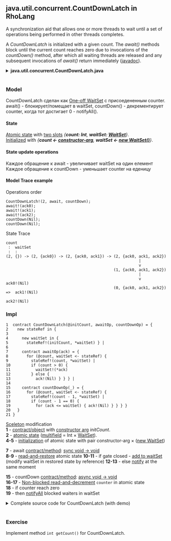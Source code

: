 ## java.util.concurrent.CountDownLatch in RhoLang

A synchronization aid that allows one or more threads to wait until a set of operations being performed in other threads completes. 

A *CountDownLatch* is initialized with a given count. The *await()* methods block until the current count reaches zero due to invocations of the *countDown()* method, after which all waiting threads are released and any subsequent invocations of *await()* return immediately ([javadoc](https://docs.oracle.com/javase/9/docs/api/java/util/concurrent/CountDownLatch.html)). 

<details><summary><b>java.util.concurrent.CountDownLatch.java</b></summary><p>
  
```java
public class CountDownLatch {
  // Constructs a CountDownLatch initialized with the given count.
  public CountDownLatch(int count) {...}
  
  // Causes the current thread to wait until the latch has counted down to zero.
  public void await() {...}
  
  // Decrements the count of the latch, releasing all waiting threads if the count reaches zero.
  public void countDown() {...}	
  
  // Returns the current count.
  public long getCount() {...}
}
```
</p></details><br/>

### Model

CountDownLatch сделан как [One-off WaitSet](wait-set.md#one-off-waitset) с присоедененным counter.   
await() - блокирует/помещает в waitSet, countDown() - декрементирует counter, когда тот достигает 0 - notifyAll().

#### State
[Atomic state](atomic-state.md) with [two slots](atomic-state.md#multislot-state) *{**count: Int**, **waitSet: [WaitSet](wait-set.md)**}*.      
[Initialized](oop.md#initialization) with *{**count <- [constructor-arg](oop.md#initialization)**, **waitSet <- [new WaitSet()](???)**}*.   
#### State update operations
Каждое обращение к await - увеличивает waitSet на один елемент 
Каждое обращение к countDown - уменьшает counter на еденицу   

#### Model Trace example
Operations order
```
CountDownLatch!(2, await, countDown);
await!(ack0);
await!(ack1);
await!(ack2);
countDown(Nil);
countDown(Nil);
```

State Trace
```
count
 :  waitSet
 :  :
(2, {}) -> (2, {ack0}) -> (2, {ack0, ack1}) -> (2, {ack0, ack1, ack2})
                                                          |
                                                          v
                                               (1, {ack0, ack1, ack2})
                                                          |
                                                          v                 ack0!(Nil)
                                               (0, {ack0, ack1, ack2})  =>  ack1!(Nil)  
                                                                            ack2!(Nil)
```

### Impl
```
1  contract CountDownLatch(@initCount, awaitOp, countDownOp) = {  
2    new stateRef in {    
3    
4      new waitSet in {
5        stateRef!(initCount, *waitSet) } |
6  
7      contract awaitOp(ack) = {
8        for (@count, waitSet <- stateRef) {
9          stateRef!(count, *waitSet) |
10         if (count > 0) {
11           waitSet!(*ack)            
12         } else {             
13           ack!(Nil) } } } |  
14  
15     contract countDownOp(_) = {
16       for (@count, waitSet <- stateRef) {
17         stateRef!(count - 1, *waitSet) |
18         if (count - 1 == 0) {
19           for (ack <= waitSet) { ack!(Nil) } } } }                  
20   }    
21 }
```
[Sceleton](oop.md#contract--object) modification   
**1** - [contract/object](oop.md#contract--object) with [constructor arg](oop.md#initialization) *initCount*.    
**2** - [atomic state](atomic-state.md) ([multifield](atomic-state.md#multislot-state) = Int × [WaitSet](wait-set.md)).     
**4-5** - [initialization](oop.md#initialization) of atomic state with pair constructor-arg × ([new WaitSet](wait-set.md#initialization)) 

**7** - await [contract/method](oop.md#contract--method): [sync void -> void](oop.md#sync-void---void)     
**8-9** - [read-and-restore](???) atomic state
**10-11** - if gate closed - [add to waitSet](wait-set.md#wait) (modify waitSet in restored state by reference)
**12-13** - else [notify](wait-set.md#notify) at the same moment     

**15** - countDown [contract/method](oop.md#contract--method): [async void -> void](oop.md#async-void---void)     
**16-17** - [Non-blocked read-and-decrement](atomic-state.md#non-blocked-update) ```counter``` in atomic state      
**18** - if counter reach zero     
**19** - then [notifyAll](wait-set.md#notifyAll) blocked waiters in waitSet    

<details><summary>Complete source code for CountDownLatch (with demo)</summary><p>
  
```
new CountDownLatch in {
  contract CountDownLatch(@initCount, awaitOp, countDownOp) = {  
    new stateRef in {    
    
      new waitSet in {
        stateRef!(initCount, *waitSet) } |
  
      contract awaitOp(ack) = {
        for (@count, waitSet <- stateRef) {
          stateRef!(count, *waitSet) |
          if (count > 0) {
            waitSet!(*ack)            
          } else {             
            ack!(Nil) } } } |  
  
      contract countDownOp(_) = {
        for (@count, waitSet <- stateRef) {
          stateRef!(count - 1, *waitSet) |
          if (count - 1 == 0) {
            for (ack <= waitSet) { ack!(Nil) } } } }                  
    }    
  } |
  
  new countDown, await in {
    CountDownLatch!(3, *await, *countDown) |
    
    new n in {
      n!(0) | n!(1) | n!(2) | n!(3) | n!(4) | for (@i <= n) { 
        new ack in { 
          await!(*ack) | for (_ <- ack) { stdout!([i, "woke up!"]) } } } } |     
    
    new ack in { 
      stdoutAck!("knok", *ack) | for (_ <- ack) {
        stdoutAck!("KNOK", *ack) | for (_ <- ack) {
          stdoutAck!("WAKE UP !!!", *ack) | for (_ <- ack) {
            countDown!(Nil) |
            countDown!(Nil) |
            countDown!(Nil) } } } }    
  }
}
```
```
>> "knok"
>> "KNOK"
>> "WAKE UP !!!"
>> [2, "woke up!"]
>> [0, "woke up!"]
>> [3, "woke up!"]
>> [1, "woke up!"]
>> [4, "woke up!"]
```
</p></details><br/>

### Exercise
Implement method ```int getCount()``` for CountDownLatch.

